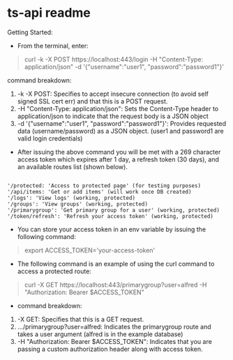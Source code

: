 # ts-api readme

Getting Started:
- From the terminal, enter:
> curl -k -X POST https://localhost:443/login -H "Content-Type: application/json" -d '{"username":"user1", "password":"password1"}'

command breakdown:
1. -k -X POST: Specifies to accept insecure connection (to avoid self signed SSL cert err) and that  this is a POST request.
2. -H "Content-Type: application/json": Sets the Content-Type header to application/json to indicate that the request body is a JSON object
3. -d '{"username":"user1", "password":"password1"}': Provides requested data (username/password) as a JSON object. (user1 and password1 are valid login credentials)

- After issuing the above command you will be met with a 269 character access token which expires after 1 day, a refresh token (30 days), and an available routes list (shown below).
```

'/protected: 'Access to protected page' (for testing purposes)
'/api/items: 'Get or add items' (will work once DB created)
'/logs': 'View logs' (working, protected)
'/groups': 'View groups' (working, protected)
'/primarygroup': 'Get primary group for a user' (working, protected)
'/token/refresh': 'Refresh your access token' (working, protected)

```
- You can store your access token in an env variable by issuing the following command:
> export ACCESS_TOKEN='your-access-token'
- The following command is an example of using the curl command to access a protected route:
> curl -X GET https://localhost:443/primarygroup?user=alfred -H "Authorization: Bearer $ACCESS_TOKEN"
- command breakdown:
1. -X GET: Specifies that this is a GET request.
2. .../primarygroup?user=alfred: Indicates the primarygroup route and takes a user argument (alfred is in the example database)
3. -H "Authorization: Bearer $ACCESS_TOKEN": Indicates that you are passing a custom authorization header along with access token.

